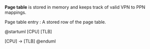 **Page table** is stored in memory and keeps track of valid VPN to PPN mappings. 

Page table entry
: A stored row of the page table.

@startuml
[CPU]
[TLB]

[CPU] -> [TLB]
@enduml
